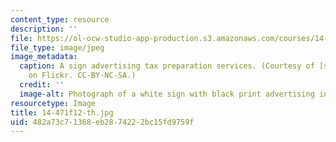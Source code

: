 ```yaml
---
content_type: resource
description: ''
file: https://ol-ocw-studio-app-production.s3.amazonaws.com/courses/14-471-public-economics-i-fall-2012/482a73c71368eb2874222bc15fd9759f_14-471f12-th.jpg
file_type: image/jpeg
image_metadata:
  caption: A sign advertising tax preparation services. (Courtesy of [suttonhoo](http://www.flickr.com/photos/suttonhoo22/291437374/)
    on Flickr. CC-BY-NC-SA.)
  credit: ''
  image-alt: Photograph of a white sign with black print advertising income tax preparation.
resourcetype: Image
title: 14-471f12-th.jpg
uid: 482a73c7-1368-eb28-7422-2bc15fd9759f
---
```

